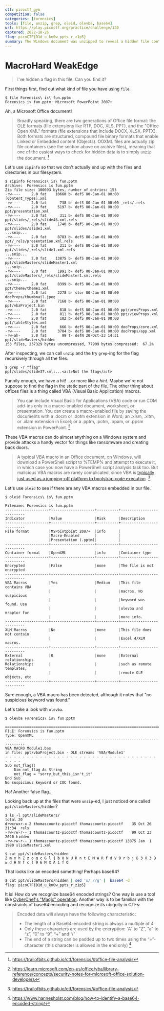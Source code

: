 ```yaml
---
ctf: picoctf_gym
competition: false
categories: [forensics]
tools: [file, unzip, grep, oleid, olevba, base64]
url: https://play.picoctf.org/practice/challenge/130
captured: 2022-10-26
flag: picoCTF{D1d_u_kn0w_ppts_r_z1p5}
summary: The Windows document was unzipped to reveal a hidden file containing a base64 encoded flag.
---
```


# MacroHard WeakEdge

> I've hidden a flag in this file. Can you find it?

First things first, find out what kind of file you have using `file`.

```shell
$ file Forensics\ is\ fun.pptm 
Forensics is fun.pptm: Microsoft PowerPoint 2007+
```

Ah, a Microsoft Office document!

> Broadly speaking, there are two generations of Office file format: the OLE formats (file extensions like RTF, DOC, XLS, PPT), and the "Office Open XML" formats (file extensions that include DOCX, XLSX, PPTX). Both formats are structured, compound file binary formats that enable Linked or Embedded content (Objects). OOXML files are actually zip file containers (see the section above on archive files), meaning that one of the easiest ways to check for hidden data is to simply `unzip` the document. [^1]

Let's use `zipinfo` so that we don't actually end up with the files and directories in our filesystem.

```shell
$ zipinfo Forensics\ is\ fun.pptm 
Archive:  Forensics is fun.pptm
Zip file size: 100093 bytes, number of entries: 153
-rw----     2.0 fat    10660 b- defS 80-Jan-01 00:00 [Content_Types].xml
-rw----     2.0 fat      738 b- defS 80-Jan-01 00:00 _rels/.rels
-rw----     2.0 fat     5197 b- defS 80-Jan-01 00:00 ppt/presentation.xml
-rw----     2.0 fat      311 b- defS 80-Jan-01 00:00 ppt/slides/_rels/slide46.xml.rels
-rw----     2.0 fat     1740 b- defS 80-Jan-01 00:00 ppt/slides/slide1.xml
...snip...
-rw----     2.0 fat     8783 b- defS 80-Jan-01 00:00 ppt/_rels/presentation.xml.rels
-rw----     2.0 fat      311 b- defS 80-Jan-01 00:00 ppt/slides/_rels/slide1.xml.rels
...snip...
-rw----     2.0 fat    13875 b- defS 80-Jan-01 00:00 ppt/slideMasters/slideMaster1.xml
...snip...
-rw----     2.0 fat     1991 b- defS 80-Jan-01 00:00 ppt/slideMasters/_rels/slideMaster1.xml.rels
...snip...
-rw----     2.0 fat     8399 b- defS 80-Jan-01 00:00 ppt/theme/theme1.xml
-rw----     2.0 fat     2278 b- stor 80-Jan-01 00:00 docProps/thumbnail.jpeg
-rw----     2.0 fat     7168 b- defS 80-Jan-01 00:00 ppt/vbaProject.bin
-rw----     2.0 fat      818 b- defS 80-Jan-01 00:00 ppt/presProps.xml
-rw----     2.0 fat      811 b- defS 80-Jan-01 00:00 ppt/viewProps.xml
-rw----     2.0 fat      182 b- defS 80-Jan-01 00:00 ppt/tableStyles.xml
-rw----     2.0 fat      666 b- defS 80-Jan-01 00:00 docProps/core.xml
-rw----     2.0 fat     3784 b- defS 80-Jan-01 00:00 docProps/app.xml
-rw-ah-     2.0 fat       99 t- defN 20-Oct-23 14:31 ppt/slideMasters/hidden
153 files, 237329 bytes uncompressed, 77909 bytes compressed:  67.2%
```

After inspecting, we can call `unzip` and the try `grep`-ing for the flag recursively through all the files.

```shell
$ grep -r "flag"  
ppt/slides/slide37.xml:...<a:t>Not the flag</a:t>
```

Funnily enough, we have a hit! ...or more like a _hint_. Maybe we're not suppose to find the flag in the static part of the file. The other thing about offices files is a thing called VBA (Visual Basic Application) macros. 

> You can include Visual Basic for Applications (VBA) code or run COM add-ins only in a macro-enabled document, worksheet, or presentation. You can create a macro-enabled file by saving the documents with a .docm or .dotm extension in Word; an .xlsm, .xltm, or .xlam extension in Excel; or a .pptm, .potm, .ppam, or .ppsm extension in PowerPoint. [^2] 

These VBA macros can do almost anything on a Windows system and provide attacks a handy vector for things like ransomware and creating back doors.

>A typical VBA macro in an Office document, on Windows, will download a PowerShell script to %TEMP% and attempt to execute it, in which case you now have a PowerShell script analysis task too. But malicious VBA macros are rarely complicated, since VBA is [typically just used as a jumping-off platform to bootstrap code execution](https://www.lastline.com/labsblog/party-like-its-1999-comeback-of-vba-malware-downloaders-part-3/). [^3]

Let's use `oleid` to see if there are any VBA macros embedded in our file.

```shell
$ oleid Forensics\ is\ fun.pptm 

Filename: Forensics is fun.pptm
--------------------+--------------------+----------+--------------------------
Indicator           |Value               |Risk      |Description               
--------------------+--------------------+----------+--------------------------
File format         |MSPointpoint 2007+  |info      |                          
                    |Macro-Enabled       |          |                          
                    |Presentation (.pptm)|          |                          
--------------------+--------------------+----------+--------------------------
Container format    |OpenXML             |info      |Container type            
--------------------+--------------------+----------+--------------------------
Encrypted           |False               |none      |The file is not encrypted 
--------------------+--------------------+----------+--------------------------
VBA Macros          |Yes                 |Medium    |This file contains VBA    
                    |                    |          |macros. No suspicious     
                    |                    |          |keyword was found. Use    
                    |                    |          |olevba and mraptor for    
                    |                    |          |more info.                
--------------------+--------------------+----------+--------------------------
XLM Macros          |No                  |none      |This file does not contain
                    |                    |          |Excel 4/XLM macros.       
--------------------+--------------------+----------+--------------------------
External            |0                   |none      |External relationships    
Relationships       |                    |          |such as remote templates, 
                    |                    |          |remote OLE objects, etc   
--------------------+--------------------+----------+--------------------------
```

Sure enough, a VBA macro has been detected, although it notes that "no suspicious keyword was found."

Let's take a look with `olevba`.

```shell
$ olevba Forensics\ is\ fun.pptm 

===============================================================================
FILE: Forensics is fun.pptm
Type: OpenXML
-------------------------------------------------------------------------------
VBA MACRO Module1.bas 
in file: ppt/vbaProject.bin - OLE stream: 'VBA/Module1'
- - - - - - - - - - - - - - - - - - - - - - - - - - - - - - - - - - - - - - - 
Sub not_flag()
    Dim not_flag As String
    not_flag = "sorry_but_this_isn't_it"
End Sub
No suspicious keyword or IOC found.
```

Ha! Another false flag...

Looking back up at the files that were `unzip`-ed, I just noticed one called `ppt/slideMasters/hidden`?

```shell
$ ls -l ppt/slideMasters/
total 20
drwxrwxr-x 2 thomascountz-picoctf thomascountz-picoctf    35 Oct 26 21:34 _rels
-rw-rw-r-- 1 thomascountz-picoctf thomascountz-picoctf    99 Oct 23  2020 hidden
-rw-rw-r-- 1 thomascountz-picoctf thomascountz-picoctf 13875 Jan  1  1980 slideMaster1.xml

$ cat ppt/slideMasters/hidden
Z m x h Z z o g c G l j b 0 N U R n t E M W R f d V 9 r b j B 3 X 3 B w d H N f c l 9 6 M X A 1 f Q
```

That looks like an encoded something! Perhaps base64?

```bash
$ cat ppt/slideMasters/hidden | sed 's/ //g' |  base64 -d 
flag: picoCTF{D1d_u_kn0w_ppts_r_z1p5}
```

It is! How do we recognize base64 encoded strings? One way is use a tool like [CyberChef's "Magic" operation](https://gchq.github.io/CyberChef/#recipe=Magic(3,false,false,'')). Another way is to be familiar with the constraints of base64 encoding and recognize its ubiquity in CTFs:

>Encoded data will always have the following characteristic:
> -   The length of a Base64-encoded string is always a multiple of 4
> -   Only these characters are used by the encryption: “A” to “Z”, “a” to “z”, “0” to “9”, “+” and “/”
> -   The end of a string can be padded up to two times using the “=”-character (this character is allowed in the end only)
> [^4] 

[^1]: https://trailofbits.github.io/ctf/forensics/#office-file-analysis
[^2]: https://learn.microsoft.com/en-us/office/vba/library-reference/concepts/security-notes-for-microsoft-office-solution-developers
[^3]: https://trailofbits.github.io/ctf/forensics/#office-file-analysis
[^4]: https://www.hannesholst.com/blog/how-to-identify-a-base64-encoded-string/
